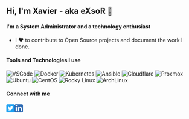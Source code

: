 ## Hi, I'm Xavier - aka eXsoR 👋

#### I'm a System Administrator and a technology enthusiast

- I ❤️ to contribute to Open Source projects and document the work I done.

#### Tools and Technologies I use
<p>
  <img alt="VSCode" src="https://img.shields.io/badge/-VSCode-007ACC?style=flat&logo=visual-studio-code&logoColor=white" />
  <img alt="Docker" src="https://img.shields.io/badge/-Docker-2496ED?style=flat&logo=docker&logoColor=white" />
  <img alt="Kubernetes" src="https://img.shields.io/badge/-Kubernetes-326CE5?style=flat&logo=kubernetes&logoColor=white" />
  <img alt="Ansible" src="https://img.shields.io/badge/-Ansible-EE0000?style=flat&logo=ansible&logoColor=white" />
  <img alt="Cloudflare" src="https://img.shields.io/badge/-Cloudflare-F38020?style=flat&logo=cloudflare&logoColor=white" />
  <img alt="Proxmox" src="https://img.shields.io/badge/-Proxmox-E57000?style=flat&logo=proxmox&logoColor=white" />
  <img alt="Ubuntu" src="https://img.shields.io/badge/-Ubuntu-E95420?style=flat&logo=ubuntu&logoColor=white" />
  <img alt="CentOS" src="https://img.shields.io/badge/-CentOS-262577?style=flat&logo=centos&logoColor=white" />
  <img alt="Rocky Linux" src="https://img.shields.io/badge/Rocky%20Linux-10b981?logo=data:image/png;base64,iVBORw0KGgoAAAANSUhEUgAAAA4AAAAOCAYAAAAfSC3RAAAAp0lEQVQoz42SMQ7CMAxFXxBT54q1J0GwcYnO7D0EM0fhIsxlhZ01WT9LQk2UhrwpsvRkx/5gkNRLukiatTDHWk8JSaMkr3W8pLEktTICuDjCC+hoIwDDBpgapGDeHTCRLaLEWdI++//MP8ns4UemRSrJa6PaToOkQybficetSc/Y5WjqXUqLr0iJYGUbgJpk07Nbi15N+kZuW3BP2cEfwA24OufeqfgBb4+3+pT57A0AAAAASUVORK5CYII=" />
  <img alt="ArchLinux" src="https://img.shields.io/badge/-ArchLinux-1793D1?style=flat&logo=arch-linux&logoColor=white" />
</P>

#### Connect with me
[<img align="left" alt="eXsoR | Twitter" width="22px" src=".\twitter_icon.svg" />][twitter]
[<img align="left" alt="eXsoR | LinkedIn" width="22px" src=".\linkedin_icon.svg" />][linkedin]

[twitter]: https://twitter.com/_eXsoR
[linkedin]: https://linkedin.com/in/eXsoR
